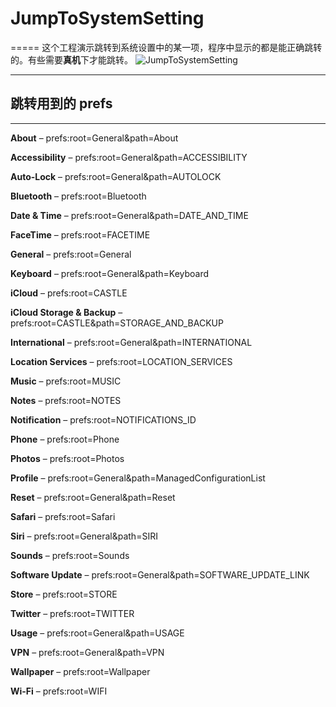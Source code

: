 # JumpToSystemSetting
=====
这个工程演示跳转到系统设置中的某一项，程序中显示的都是能正确跳转的。有些需要**真机**下才能跳转。
![JumpToSystemSetting](https://github.com/zhanjiarong/JumpToSystemSetting/blob/master/JumpToSystemSetting.gif?raw=true)

--------------------

## 跳转用到的 prefs
-----
**About** – prefs:root=General&path=About

**Accessibility** – prefs:root=General&path=ACCESSIBILITY

**Auto-Lock** – prefs:root=General&path=AUTOLOCK

**Bluetooth** – prefs:root=Bluetooth

**Date & Time** – prefs:root=General&path=DATE_AND_TIME

**FaceTime** – prefs:root=FACETIME

**General** – prefs:root=General

**Keyboard** – prefs:root=General&path=Keyboard

**iCloud** – prefs:root=CASTLE

**iCloud Storage & Backup** – prefs:root=CASTLE&path=STORAGE_AND_BACKUP

**International** – prefs:root=General&path=INTERNATIONAL

**Location Services** – prefs:root=LOCATION_SERVICES

**Music** – prefs:root=MUSIC

**Notes** – prefs:root=NOTES

**Notification** – prefs:root=NOTIFICATIONS_ID

**Phone** – prefs:root=Phone

**Photos** – prefs:root=Photos

**Profile** – prefs:root=General&path=ManagedConfigurationList

**Reset** – prefs:root=General&path=Reset

**Safari** – prefs:root=Safari

**Siri** – prefs:root=General&path=SIRI

**Sounds** – prefs:root=Sounds

**Software Update** – prefs:root=General&path=SOFTWARE_UPDATE_LINK

**Store** – prefs:root=STORE

**Twitter** – prefs:root=TWITTER

**Usage** – prefs:root=General&path=USAGE

**VPN** – prefs:root=General&path=VPN

**Wallpaper** – prefs:root=Wallpaper

**Wi-Fi** – prefs:root=WIFI


